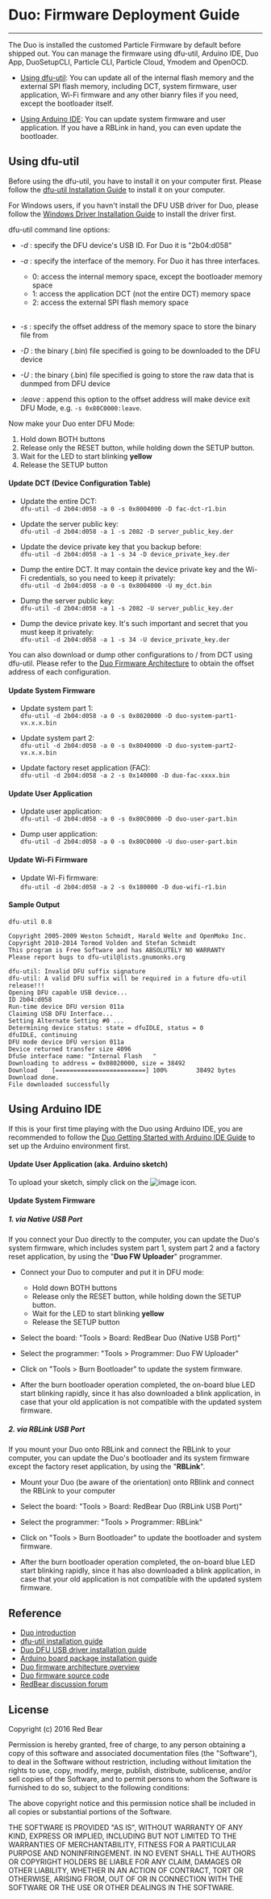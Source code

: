 # Duo: Firmware Deployment Guide
---

The Duo is installed the customed Particle Firmware by default before shipped out. You can manage the firmware using dfu-util, Arduino IDE, Duo App, DuoSetupCLI, Particle CLI, Particle Cloud, Ymodem and OpenOCD.

* [Using dfu-util](#using-dfu-util): You can update all of the internal flash memory and the external SPI flash memory, including DCT, system firmware, user application, Wi-Fi firmware and any other bianry files if you need, except the bootloader itself.

* [Using Arduino IDE](#using-arduino-ide): You can update system firmware and  user application. If you have a RBLink in hand, you can even update the bootloader.


## <span id="using-dfu-util">Using dfu-util</span>

Before using the dfu-util, you have to install it on your computer first. Please follow the [dfu-util Installation Guide](dfu-util_installation_guide.md) to install it on your computer.

For Windows users, if you havn't install the DFU USB driver for Duo, please follow the [Windows Driver Installation Guide](windows_driver_installation_guide.md) to install the driver first.

dfu-util command line options:

* *-d* : specify the DFU device's USB ID. For Duo it is "2b04:d058"
* *-a* : specify the interface of the memory. For Duo it has three interfaces.
 
    - 0: access the internal memory space, except the bootloader memory space
    - 1: access the application DCT (not the entire DCT) memory space
    - 2: access the external SPI flash memory space <br><br>

* *-s* : specify the offset address of the memory space to store the binary file from
* *-D* : the binary (.bin) file specified is going to be downloaded to the DFU device
* *-U* : the binary (.bin) file specified is going to store the raw data that is dunmped from DFU device
* *:leave* : append this option to the offset address will make device exit DFU Mode, e.g. `-s 0x80C0000:leave`.

Now make your Duo enter DFU Mode:

1. Hold down BOTH buttons
2. Release only the RESET button, while holding down the SETUP button.
3. Wait for the LED to start blinking **yellow**
4. Release the SETUP button

#### Update DCT (Device Configuration Table)

* Update the entire DCT:     
`dfu-util -d 2b04:d058 -a 0 -s 0x8004000 -D fac-dct-r1.bin`

* Update the server public key:     
`dfu-util -d 2b04:d058 -a 1 -s 2082 -D server_public_key.der`

* Update the device private key that you backup before:    
`dfu-util -d 2b04:d058 -a 1 -s 34 -D device_private_key.der`

* Dump the entire DCT. It may contain the device private key and the Wi-Fi credentials, so you need to keep it privately:     
`dfu-util -d 2b04:d058 -a 0 -s 0x8004000 -U my_dct.bin`

* Dump the server public key:    
`dfu-util -d 2b04:d058 -a 1 -s 2082 -U server_public_key.der`

* Dump the device private key. It's such important and secret that you must keep it privately:     
`dfu-util -d 2b04:d058 -a 1 -s 34 -U device_private_key.der`

You can also download or dump other configurations to / from DCT using dfu-util. Please refer to the [Duo Firmware Architecture](duo_software_architecture_introduction.md) to obtain the offset address of each configuration.

#### Update System Firmware

* Update system part 1:    
`dfu-util -d 2b04:d058 -a 0 -s 0x8020000 -D duo-system-part1-vx.x.x.bin`

* Update system part 2:     
`dfu-util -d 2b04:d058 -a 0 -s 0x8040000 -D duo-system-part2-vx.x.x.bin`

* Update factory reset application (FAC):     
`dfu-util -d 2b04:d058 -a 2 -s 0x140000 -D duo-fac-xxxx.bin`

#### Update User Application

* Update user application:     
`dfu-util -d 2b04:d058 -a 0 -s 0x80C0000 -D duo-user-part.bin`

* Dump user application:     
`dfu-util -d 2b04:d058 -a 0 -s 0x80C0000 -U duo-user-part.bin`

#### Update Wi-Fi Firmware

* Update Wi-Fi firmware:     
`dfu-util -d 2b04:d058 -a 2 -s 0x180000 -D duo-wifi-r1.bin`

#### Sample Output
    dfu-util 0.8

    Copyright 2005-2009 Weston Schmidt, Harald Welte and OpenMoko Inc.
    Copyright 2010-2014 Tormod Volden and Stefan Schmidt
    This program is Free Software and has ABSOLUTELY NO WARRANTY
    Please report bugs to dfu-util@lists.gnumonks.org

    dfu-util: Invalid DFU suffix signature
    dfu-util: A valid DFU suffix will be required in a future dfu-util release!!!
    Opening DFU capable USB device...
    ID 2b04:d058
    Run-time device DFU version 011a
    Claiming USB DFU Interface...
    Setting Alternate Setting #0 ...
    Determining device status: state = dfuIDLE, status = 0
    dfuIDLE, continuing
    DFU mode device DFU version 011a
    Device returned transfer size 4096
    DfuSe interface name: "Internal Flash   "
    Downloading to address = 0x08020000, size = 38492
    Download    [=========================] 100%        38492 bytes
    Download done.
    File downloaded successfully  


## <span id="using-arduino-ide">Using Arduino IDE</span>

If this is your first time playing with the Duo using Arduino IDE, you are recommended to follow the [Duo Getting Started with Arduino IDE Guide](duo_getting_started_with_arduino.md) to set up the Arduino environment first.

#### Update User Application (aka. Arduino sketch)

To upload your sketch, simply click on the ![image](images/Upload_icon.png) icon.

#### Update System Firmware

##### 1. via Native USB Port

If you connect your Duo directly to the computer, you can update the Duo's system firmware, which includes system part 1, system part 2 and a factory reset application, by using the "**Duo FW Uploader**" programmer.

- Connect your Duo to computer and put it in DFU mode:

    - Hold down BOTH buttons
    - Release only the RESET button, while holding down the SETUP button.
    - Wait for the LED to start blinking **yellow**
    - Release the SETUP button

- Select the board: "Tools > Board: RedBear Duo (Native USB Port)"

- Select the programmer:  "Tools > Programmer: Duo FW Uploader"

- Click on "Tools > Burn Bootloader" to update the system firmware.

- After the burn bootloader operation completed, the on-board blue LED start blinking rapidly, since it has also downloaded a blink application, in case that your old application is not compatible with the updated system firmware.

##### 2. via RBLink USB Port

If you mount your Duo onto RBLink and connect the RBLink to your computer, you can update the Duo's bootloader and its system firmware except the factory reset application, by using the "**RBLink**".

- Mount your Duo (be aware of the orientation) onto RBlink and connect the RBLink to your computer

- Select the board: "Tools > Board: RedBear Duo (RBLink USB Port)"

- Select the programmer:  "Tools > Programmer: RBLink"

- Click on "Tools > Burn Bootloader" to update the bootloader and system firmware.

- After the burn bootloader operation completed, the on-board blue LED start blinking rapidly, since it has also downloaded a blink application, in case that your old application is not compatible with the updated system firmware.


## Reference

* [Duo introduction](duo_introduction.md)
* [dfu-util installation guide](dfu-util_installation_guide.md)
* [Duo DFU USB driver installation guide](windows_driver_installation_guide.md)
* [Arduino board package installation guide](duo_arduino_board_package_guide.md)
* [Duo firmware architecture overview](duo_firmware_architecture_overview.md)
* [Duo firmware source code](https://github.com/redbear/firmware)
* [RedBear discussion forum](http://discuss.redbear.cc/)


## License

Copyright (c) 2016 Red Bear

Permission is hereby granted, free of charge, to any person obtaining a copy of this software and associated documentation files (the "Software"), to deal in the Software without restriction, including without limitation the rights to use, copy, modify, merge, publish, distribute, sublicense, and/or sell copies of the Software, and to permit persons to whom the Software is furnished to do so, subject to the following conditions:

The above copyright notice and this permission notice shall be included in all copies or substantial portions of the Software.

THE SOFTWARE IS PROVIDED "AS IS", WITHOUT WARRANTY OF ANY KIND, EXPRESS OR IMPLIED, INCLUDING BUT NOT LIMITED TO THE WARRANTIES OF MERCHANTABILITY, FITNESS FOR A PARTICULAR PURPOSE AND NONINFRINGEMENT. IN NO EVENT SHALL THE AUTHORS OR COPYRIGHT HOLDERS BE LIABLE FOR ANY CLAIM, DAMAGES OR OTHER LIABILITY, WHETHER IN AN ACTION OF CONTRACT, TORT OR OTHERWISE, ARISING FROM, OUT OF OR IN CONNECTION WITH THE SOFTWARE OR THE USE OR OTHER DEALINGS IN THE SOFTWARE.
